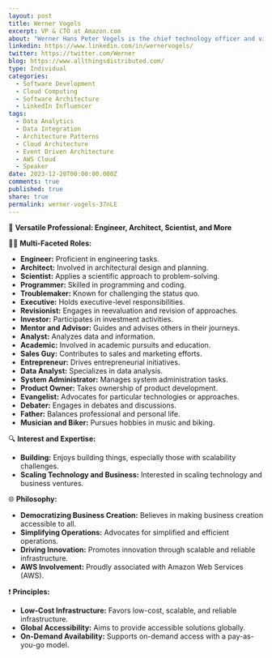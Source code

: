 ```yaml
---
layout: post
title: Werner Vogels
excerpt: VP & CTO at Amazon.com
about: "Werner Hans Peter Vogels is the chief technology officer and vice president of Amazon in charge of driving technology innovation within the company. Vogels has broad internal and external responsibilities."
linkedin: https://www.linkedin.com/in/wernervogels/
twitter: https://twitter.com/Werner
blog: https://www.allthingsdistributed.com/
type: Individual
categories:
  - Software Development
  - Cloud Computing
  - Software Architecture
  - LinkedIn Influencer
tags:
  - Data Analytics
  - Data Integration
  - Architecture Patterns
  - Cloud Architecture
  - Event Driven Architecture
  - AWS Cloud
  - Speaker
date: 2023-12-28T00:00:00.000Z
comments: true
published: true
share: true
permalink: werner-vogels-37nLE
---
```

🚀 **Versatile Professional: Engineer, Architect, Scientist, and More**

👨‍💻 **Multi-Faceted Roles:**
- **Engineer:** Proficient in engineering tasks.
- **Architect:** Involved in architectural design and planning.
- **Scientist:** Applies a scientific approach to problem-solving.
- **Programmer:** Skilled in programming and coding.
- **Troublemaker:** Known for challenging the status quo.
- **Executive:** Holds executive-level responsibilities.
- **Revisionist:** Engages in reevaluation and revision of approaches.
- **Investor:** Participates in investment activities.
- **Mentor and Advisor:** Guides and advises others in their journeys.
- **Analyst:** Analyzes data and information.
- **Academic:** Involved in academic pursuits and education.
- **Sales Guy:** Contributes to sales and marketing efforts.
- **Entrepreneur:** Drives entrepreneurial initiatives.
- **Data Analyst:** Specializes in data analysis.
- **System Administrator:** Manages system administration tasks.
- **Product Owner:** Takes ownership of product development.
- **Evangelist:** Advocates for particular technologies or approaches.
- **Debater:** Engages in debates and discussions.
- **Father:** Balances professional and personal life.
- **Musician and Biker:** Pursues hobbies in music and biking.

🔍 **Interest and Expertise:**
- **Building:** Enjoys building things, especially those with scalability challenges.
- **Scaling Technology and Business:** Interested in scaling technology and business ventures.

🌐 **Philosophy:**
- **Democratizing Business Creation:** Believes in making business creation accessible to all.
- **Simplifying Operations:** Advocates for simplified and efficient operations.
- **Driving Innovation:** Promotes innovation through scalable and reliable infrastructure.
- **AWS Involvement:** Proudly associated with Amazon Web Services (AWS).

❗ **Principles:**
- **Low-Cost Infrastructure:** Favors low-cost, scalable, and reliable infrastructure.
- **Global Accessibility:** Aims to provide accessible solutions globally.
- **On-Demand Availability:** Supports on-demand access with a pay-as-you-go model.

